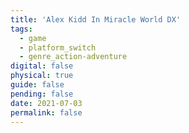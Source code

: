 ```yaml
---
title: 'Alex Kidd In Miracle World DX'
tags:
  - game
  - platform_switch
  - genre_action-adventure
digital: false
physical: true
guide: false
pending: false
date: 2021-07-03
permalink: false
---
```

